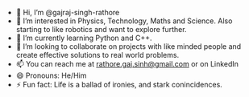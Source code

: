 - 👋 Hi, I’m @gajraj-singh-rathore
- 👀 I’m interested in Physics, Technology, Maths and Science. Also starting to like robotics and want to explore further.
- 🌱 I’m currently learning Python and C++.
- 💞️ I’m looking to collaborate on projects with like minded people and create effective solutions to real world problems.
- 📫 You can reach me at rathore.gaj.sinh@gmail.com or on LinkedIn
- 😄 Pronouns: He/Him
- ⚡ Fun fact: Life is a ballad of ironies, and stark conincidences.

<!---
gajraj-singh-rathore/gajraj-singh-rathore is a ✨ special ✨ repository because its `README.md` (this file) appears on your GitHub profile.
You can click the Preview link to take a look at your changes.
--->

